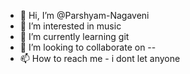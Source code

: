 - 👋 Hi, I’m @Parshyam-Nagaveni
- 👀 I’m interested in music
- 🌱 I’m currently learning git
- 💞️ I’m looking to collaborate on --
- 📫 How to reach me - i dont let anyone

<!---
Parshyam-Nagaveni/Parshyam-Nagaveni is a ✨ special ✨ repository because its `README.md` (this file) appears on your GitHub profile.
You can click the Preview link to take a look at your changes.
--->
